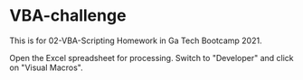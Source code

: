 # VBA-challenge
This is for 02-VBA-Scripting Homework in Ga Tech Bootcamp 2021.

Open the Excel spreadsheet for processing.
Switch to "Developer" and click on "Visual Macros".

